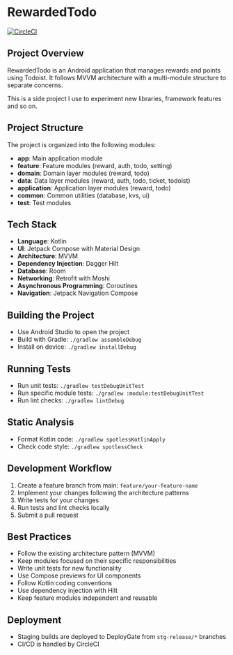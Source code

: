 # RewardedTodo

[![CircleCI](https://circleci.com/gh/kseito/RewardedTodo.svg?style=svg)](https://circleci.com/gh/kseito/Splacounter)

## Project Overview
RewardedTodo is an Android application that manages rewards and points using Todoist. It follows MVVM architecture with a multi-module structure to separate concerns.

This is a side project I use to experiment new libraries, framework features and so on.

## Project Structure
The project is organized into the following modules:

- **app**: Main application module
- **feature**: Feature modules (reward, auth, todo, setting)
- **domain**: Domain layer modules (reward, todo)
- **data**: Data layer modules (reward, auth, todo, ticket, todoist)
- **application**: Application layer modules (reward, todo)
- **common**: Common utilities (database, kvs, ui)
- **test**: Test modules

## Tech Stack
- **Language**: Kotlin
- **UI**: Jetpack Compose with Material Design
- **Architecture**: MVVM
- **Dependency Injection**: Dagger Hilt
- **Database**: Room
- **Networking**: Retrofit with Moshi
- **Asynchronous Programming**: Coroutines
- **Navigation**: Jetpack Navigation Compose

## Building the Project
- Use Android Studio to open the project
- Build with Gradle: `./gradlew assembleDebug`
- Install on device: `./gradlew installDebug`

## Running Tests
- Run unit tests: `./gradlew testDebugUnitTest`
- Run specific module tests: `./gradlew :module:testDebugUnitTest`
- Run lint checks: `./gradlew lintDebug`

## Static Analysis
- Format Kotlin code: `./gradlew spotlessKotlinApply`
- Check code style: `./gradlew spotlessCheck`

## Development Workflow
1. Create a feature branch from main: `feature/your-feature-name`
2. Implement your changes following the architecture patterns
3. Write tests for your changes
4. Run tests and lint checks locally
5. Submit a pull request

## Best Practices
- Follow the existing architecture pattern (MVVM)
- Keep modules focused on their specific responsibilities
- Write unit tests for new functionality
- Use Compose previews for UI components
- Follow Kotlin coding conventions
- Use dependency injection with Hilt
- Keep feature modules independent and reusable

## Deployment
- Staging builds are deployed to DeployGate from `stg-release/*` branches
- CI/CD is handled by CircleCI

